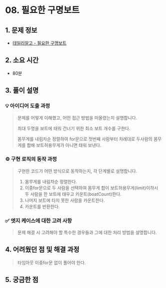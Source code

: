 # 08. 필요한 구명보트

## 1. 문제 정보
- [데일리알고 - 필요한 구명보트](https://dailyalgo.kr/ko/problems/188)

## 2. 소요 시간
- 80분

## 3. 풀이 설명
### 💡 아이디어 도출 과정
> 문제를 어떻게 이해했고, 어떤 접근 방법을 떠올렸는지 설명합니다.
>
> 최대 두명을 보트에 태워 건너기 위한 최소 보트 개수를 구한다.
> 
> 몸무게를 내림차순 정렬하여 for문으로 첫번째 사람부터 차례대로 두사람의 몸무게를 합해 보트허용무게가 아니면 태워 보낸다.
> 

### ⚙️ 구현 로직의 동작 과정
> 구현한 코드가 어떤 방식으로 동작하는지, 각 단계별로 설명합니다.
>
> 1. 몸무게를 내림차순 정렬한다.
> 2. 이중for문으로 두 사람을 선택하여 몸무게 합이 보트허용무게(limit)이하시 두 사람을 한 보트에 태우고 카운트(boatCount)한다.
> 3. 나머지 보트에 타지 못한 사람을 카운트한다.
> 4. 카운트를 반환한다. 

### ✅ 엣지 케이스에 대한 고려 사항
> 문제 해결 시 고려해야 할 특수한 경우들과 그에 대한 처리 방법을 설명합니다.
>
> 

## 4. 어려웠던 점 및 해결 과정
> 타임아웃
> 이중for문 없이 풀어야 한다.

## 5. 궁금한 점

